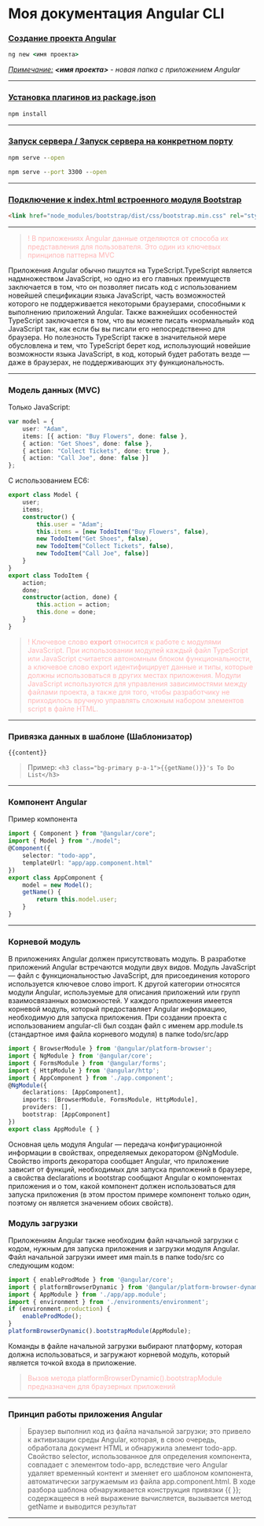 # Моя документация Angular CLI

### <u>Создание проекта Angular</u>

```bat
ng new <имя проекта>
```

<i><u>Примечание:</u> <b><имя проекта></b> - новая папка с приложением Angular</i>
<hr>

### <u>Установка плагинов из package.json</u>

```bat
npm install
```
<hr>

### <u>Запуск сервера / Запуск сервера на конкретном порту</u>

```bat
npm serve --open
```
```bat
npm serve --port 3300 --open
```
<hr>

### <u>Подключение к index.html встроенного модуля Bootstrap</u>

```html
<link href="node_modules/bootstrap/dist/css/bootstrap.min.css" rel="stylesheet"/>
```

<hr>

<blockquote style="color: rgba(255,162,162,0.8)">! В приложениях Angular данные отделяются от способа их представления для пользователя. Это один из ключевых принципов паттерна MVC</blockquote>

Приложения Angular обычно пишутся на TypeScript.TypeScript является надмножеством JavaScript, но одно из его главных преимуществ заключается в том, что он позволяет писать код с использованием новейшей спецификации языка JavaScript, часть возможностей которого не поддерживается некоторыми браузерами, способными к выполнению приложений Angular. Также важнейших особенностей TypeScript заключается в том, что вы можете писать «нормальный» код JavaScript так, как если бы вы писали его непосредственно для браузера.
Но полезность TypeScript также в значительной мере обусловлена и тем, что TypeScript берет код, использующий новейшие возможности языка JavaScript, в код, который будет работать везде — даже в браузерах, не поддерживающих эту функциональность.

<hr>

### Модель данных (MVC)

Только JavaScript:

```typescript
var model = {
    user: "Adam",
    items: [{ action: "Buy Flowers", done: false },
    { action: "Get Shoes", done: false },
    { action: "Collect Tickets", done: true },
    { action: "Call Joe", done: false }]
};
```

С использованием EC6:

```typescript
export class Model {
    user;
    items;
    constructor() {
        this.user = "Adam";
        this.items = [new TodoItem("Buy Flowers", false),
        new TodoItem("Get Shoes", false),
        new TodoItem("Collect Tickets", false),
        new TodoItem("Call Joe", false)]
    }
}
export class TodoItem {
    action;
    done;
    constructor(action, done) {
        this.action = action;
        this.done = done;
    }
}
```

<blockquote style="color: rgba(255,162,162,0.8)">! Ключевое слово <b>export</b> относится к работе с модулями JavaScript. При использовании модулей каждый файл TypeScript или JavaScript считается автономным блоком функциональности, а ключевое слово export идентифицирует данные и типы, которые должны использоваться в других местах приложения. Модули JavaScript используются для управления зависимостями между файлами проекта, а также для того, чтобы разработчику не приходилось вручную управлять сложным набором элементов script в файле HTML.</blockquote>

<hr>

### Привязка данных в шаблоне (Шаблонизатор)

```angular17html
{{content}}
```

> Пример: ```<h3 class="bg-primary p-a-1">{{getName()}}'s To Do List</h3>```

<hr>

### Компонент Angular

Пример компонента

```typescript
import { Component } from "@angular/core";
import { Model } from "./model";
@Component({
    selector: "todo-app",
    templateUrl: "app/app.component.html"
})
export class AppComponent {
    model = new Model();
    getName() {
        return this.model.user;
    }
}
```

<hr>

### Корневой модуль

В приложениях Angular должен присутствовать модуль. В разработке приложений Angular встречаются модули двух видов. Модуль JavaScript — файл с функциональностью JavaScript, для присоединения которого используется ключевое слово import. К другой категории относятся модули Angular, используемые для описания приложений или групп взаимосвязанных возможностей. У каждого приложения имеется корневой модуль, который предоставляет Angular информацию, необходимую для запуска приложения.
При создании проекта с использованием angular-cli был создан файл с именем app.module.ts (стандартное имя файла корневого модуля) в папке todo/src/app

```typescript
import { BrowserModule } from '@angular/platform-browser';
import { NgModule } from '@angular/core';
import { FormsModule } from '@angular/forms';
import { HttpModule } from '@angular/http';
import { AppComponent } from './app.component';
@NgModule({
    declarations: [AppComponent],
    imports: [BrowserModule, FormsModule, HttpModule],
    providers: [],
    bootstrap: [AppComponent]
})
export class AppModule { }
```

Основная цель модуля Angular — передача конфигурационной информации в свойствах, определяемых декоратором @NgModule. Свойство imports декоратора сообщает Angular, что приложение зависит от функций, необходимых для запуска приложений в браузере, а свойства declarations и bootstrap сообщают Angular о компонентах приложения и о том, какой компонент должен использоваться для запуска приложения (в этом простом примере компонент только один, поэтому он является значением обоих свойств).

### Модуль загрузки

Приложениям Angular также необходим файл начальной загрузки с кодом, нужным для запуска приложения и загрузки модуля Angular. Файл начальной загрузки имеет имя main.ts в папке todo/src со следующим кодом:

```typescript
import { enableProdMode } from '@angular/core';
import { platformBrowserDynamic } from '@angular/platform-browser-dynamic';
import { AppModule } from './app/app.module';
import { environment } from './environments/environment';
if (environment.production) {
    enableProdMode();
}
platformBrowserDynamic().bootstrapModule(AppModule);
```

Команды в файле начальной загрузки выбирают платформу, которая должна использоваться, и загружают корневой модуль, который является точкой входа в приложение.

<blockquote style="color: rgba(255,162,162,0.8)">Вызов метода platformBrowserDynamic().bootstrapModule предназначен для браузерных приложений</blockquote>

<hr>

### Принцип работы приложения Angular

>Браузер выполнил код из файла начальной загрузки; это привело к активизации среды Angular, которая, в свою очередь, обработала документ HTML и обнаружила элемент todo-app. Свойство selector, использованное для определения компонента, совпадает с элементом todo-app, вследствие чего Angular удаляет временный контент и зменяет его шаблоном компонента, автоматически загружаемым из файла app.component.html. В ходе разбора шаблона обнаруживается конструкция привязки {{ }}; содержащееся в ней выражение вычисляется, вызывается метод getName и выводится результат

<hr>

